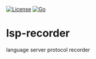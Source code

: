 [![License](https://img.shields.io/badge/license-Apache%202-blue.svg)](https://opensource.org/licenses/Apache-2.0)
[![Go](https://github.com/sekiguchi-nagisa/lsp-recorder/actions/workflows/go.yml/badge.svg)](https://github.com/sekiguchi-nagisa/lsp-recorder/actions/workflows/go.yml)

# lsp-recorder
language server protocol recorder
